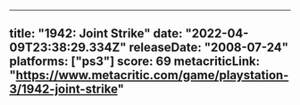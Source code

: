 
---
title: "1942: Joint Strike"
date: "2022-04-09T23:38:29.334Z"
releaseDate: "2008-07-24"
platforms: ["ps3"]
score: 69
metacriticLink: "https://www.metacritic.com/game/playstation-3/1942-joint-strike"
---
